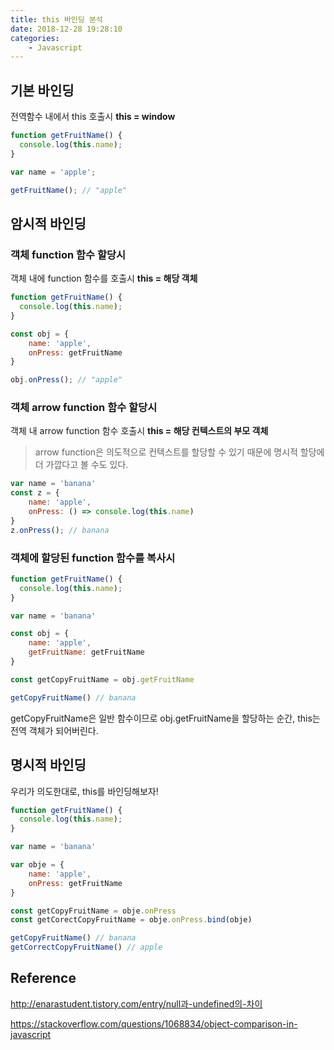 ```yaml
---
title: this 바인딩 분석
date: 2018-12-28 19:28:10
categories:
    - Javascript
---
```


## 기본 바인딩

전역함수 내에서 this 호출시 **this = window**

````javascript
function getFruitName() {
  console.log(this.name);
}

var name = 'apple';

getFruitName(); // "apple"
````

## 암시적 바인딩

### 객체 function 함수 할당시

객체 내에 function 함수를 호출시 **this = 해당 객체**

````javascript
function getFruitName() {
  console.log(this.name);
}

const obj = {
    name: 'apple',
    onPress: getFruitName
}

obj.onPress(); // "apple"
````

### 객체 arrow function 함수 할당시

객체 내 arrow function 함수 호출시 **this = 해당 컨텍스트의 부모 객체**

> arrow function은 의도적으로 컨텍스트를 할당할 수 있기 때문에 명시적 할당에 더 가깝다고 볼 수도 있다.

````javascript
var name = 'banana'
const z = {
    name: 'apple',
    onPress: () => console.log(this.name)
}
z.onPress(); // banana
````

### 객체에 할당된 function 함수를 복사시

````javascript
function getFruitName() {
  console.log(this.name);
}

var name = 'banana'

const obj = {
    name: 'apple',
    getFruitName: getFruitName
}

const getCopyFruitName = obj.getFruitName

getCopyFruitName() // banana
````

getCopyFruitName은 일반 함수이므로 obj.getFruitName을 할당하는 순간, this는 전역 객체가 되어버린다.

## 명시적 바인딩

우리가 의도한대로, this를 바인딩해보자!

````javascript
function getFruitName() {
  console.log(this.name);
}

var name = 'banana'

var obje = {
    name: 'apple',
    onPress: getFruitName
}

const getCopyFruitName = obje.onPress
const getCorectCopyFruitName = obje.onPress.bind(obje)

getCopyFruitName() // banana
getCorrectCopyFruitName() // apple
````



## Reference

http://enarastudent.tistory.com/entry/null과-undefined의-차이

https://stackoverflow.com/questions/1068834/object-comparison-in-javascript

